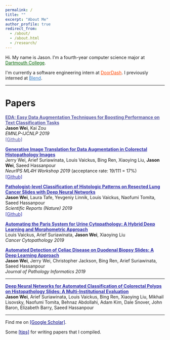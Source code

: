 ```yaml
---
permalink: /
title: ""
excerpt: "About Me"
author_profile: true
redirect_from: 
  - /about/
  - /about.html
  - /research/
---
```


Hi. My name is Jason. I'm a fourth-year computer science major at <a href="https://home.dartmouth.edu/" style="color:#006400" target="_blank">Dartmouth College</a>. 

I'm currently a software engineering intern at <a href="https://www.doordash.com/" style="color:#FF4500" target="_blank">DoorDash</a>. I previously interned at <a href="https://blend.com/" style="color:#357EC7" target="_blank">Blend</a>.

------

# Papers

<a href="http://arxiv.org/abs/1901.11196" style="color:#5656a2" target="_blank"><b>EDA: Easy Data Augmentation Techniques for Boosting Performance on Text Classification Tasks</b></a> <br>
**Jason Wei**, Kai Zou  
*EMNLP-IJCNLP 2019* <br>
<a href="https://github.com/jasonwei20/eda_nlp" style="color:#5656a2" target="_blank">[Github]</a>
<img height="16" src="https://img.shields.io/github/stars/jasonwei20/eda_nlp.svg?logo=github&logoColor=white&colorA=navy&link=https://github.com/jasonwei20/eda_nlp&link=https://github.com/jasonwei20/eda_nlp">

<a href="https://arxiv.org/abs/1910.05827" style="color:#2C2CA8" target="_blank"><b>Generative Image Translation for Data Augmentation in Colorectal Histopathology Images</b></a> <br>
Jerry Wei, Arief Suriawinata, Louis Vaickus, Bing Ren, Xiaoying Liu, **Jason Wei**, Saeed Hassanpour<br>
*NeurIPS ML4H Workshop 2019* (acceptance rate: 19/111 = 17%) <br>
<a href="https://github.com/BMIRDS/HistoGAN" style="color:#2C2CA8" target="_blank">[Github]</a>
<img height="16" src="https://img.shields.io/github/stars/BMIRDS/HistoGAN.svg?logo=github&logoColor=white&colorA=navy&link=https://github.com/BMIRDS/HistoGAN&link=https://github.com/BMIRDS/HistoGAN">

<a href="https://www.nature.com/articles/s41598-019-40041-7" style="color:#2C2CA8" target="_blank"><b>Pathologist-level Classification of Histologic Patterns on Resected Lung Cancer Slides with Deep Neural Networks</b></a> <br>
**Jason Wei**, Laura Tafe, Yevgeniy Linnik, Louis Vaickus, Naofumi Tomita, Saeed Hassanpour  
*Scientific Reports (Nature) 2019* <br>
<a href="https://github.com/BMIRDS/deepslide" style="color:#2C2CA8" target="_blank">[Github]</a> 
<img height="16" src="https://img.shields.io/github/stars/BMIRDS/deepslide.svg?logo=github&logoColor=white&colorA=navy&link=https://github.com/BMIRDS/deepslide&link=https://github.com/BMIRDS/deepslide">

<a href="https://onlinelibrary.wiley.com/doi/abs/10.1002/cncy.22099" style="color:#2C2CA8" target="_blank"><b>Automating the Paris System for Urine Cytopathology: A Hybrid Deep Learning and Morphometric Approach</b></a> <br>
Louis Vaickus, Arief Suriawinata, **Jason Wei**, Xiaoying Liu  
*Cancer Cytopathology 2019*  

<a href="http://www.jpathinformatics.org/article.asp?issn=2153-3539;year=2019;volume=10;issue=1;spage=7;epage=7;aulast=Wei" style="color:#2C2CA8" target="_blank"><b>Automated Detection of Celiac Disease on Duodenal Biopsy Slides: A Deep Learning Approach</b></a> <br>
**Jason Wei**, Jerry Wei, Christopher Jackson, Bing Ren, Arief Suriawinata, Saeed Hassanpour  
*Journal of Pathology Informatics 2019*

------

<a href="https://arxiv.org/abs/1909.12959" style="color:#2C2CA8" target="_blank"><b>Deep Neural Networks for Automated Classification of Colorectal Polyps on Histopathology Slides: A Multi-Institutional Evaluation</b></a> <br>
**Jason Wei**, Arief Suriawinata, Louis Vaickus, Bing Ren, Xiaoying Liu, Mikhail Lisovsky, Naofumi Tomita, Behnaz Abdollahi, Adam Kim, Dale Snover, John Baron, Elizabeth Barry, Saeed Hassanpour

------

Find me on <a href="https://scholar.google.com/citations?hl=en&user=wA5TK_0AAAAJ" style="color:navy" target="_blank">[Google Scholar]</a>.

Some <a href="https://jasonwei20.github.io/writing_tips/" style="color:navy" target="_blank">[tips]</a> for writing papers that I compiled. 

<!-- Global site tag (gtag.js) - Google Analytics -->
<script async src="https://www.googletagmanager.com/gtag/js?id=UA-146397444-1"></script>
<script>
  window.dataLayer = window.dataLayer || [];
  function gtag(){dataLayer.push(arguments);}
  gtag('js', new Date());

  gtag('config', 'UA-146397444-1');
</script>


   

<!-- My <a href="oracle.pdf" style="color:navy" target="_blank">[talk]</a> on deep learning and internet intelligence at Oracle.  -->

<!-- My research is in deep learning for medical image analysis, advised by <a href="https://www.hassanpourlab.com/" style="color:navy" target="_blank">Saeed Hassanpour</a>. More specifically, I work on visual analysis of histopathology images and enjoy solving problems using small data. I occasionally do natural language processing. -->


<!-- **Finding a Needle in the Haystack: Attention-Based Classification of High Resolution Microscopy Images**  
Naofumi Tomita, Behnaz Abdollahi, **Jason Wei**, Bing Ren, Arief Suriawinata, Saeed Hassanpour  
<a href="https://arxiv.org/abs/1811.08513" style="color:navy" target="_blank">[paper]</a>
 -->


<!-- My advisor is <a href="https://www.hassanpourlab.com/" style="color:navy" target="_blank">Saeed Hassanpour</a>. 
 -->
<!-- Since June 2017, I have been working part-time at Protago Labs, an artificial intelligence start-up based in Tysons Corner, Virginia.  -->

<!-- I am a 2019 <a href="https://news.dartmouth.edu/news/2019/05/three-undergraduates-win-national-scholarships" style="color:navy" target="_blank">Barry Goldwater Scholar</a>!  -->

<!-- I recently published a paper in <a href="https://www.nature.com/articles/s41598-019-40041-7?fbclid=IwAR2_A-a6I5q-01xjDzme1gPmynB5KtWvdMMqILhoLE1vTmx8cXDuIhniht4" style="color:navy" target="_blank">Nature Scientific Reports</a> called *Pathologist-level classification of histologic patterns on resected lung adenocarcinoma slides with deep neural networks*. -->

<!-- 
My timeline: 
<html>
<head>
<style>
html, body {
  height: 100%;
  font-family: 'Roboto', sans-serif;
  color: #444;
}
#header {
  width: 100%;
  height: 400px;
  font-weight: 300;
  color: white;
  margin-bottom: 40px;
}

#headerblob {
  position: absolute;
  left: 5%;
  top: 165px;
  width: 80%;
}
#headertext {
  font-size: 26px;
  font-weight: 400;
  margin-top: 50px;
  margin-left: 220px;
}
.imgme {
  border: 3px solid white;
  /* box-shadow: #AAA 0px 0px 4px 0px; */
  float: left;
}
#htname {
  font-size: 46px;
  font-weight: 400;
}
#htdesc {
  font-size: 18px;
  font-weight: 300;
  margin-top: -6px;
  font-style: italic;
}
#htem {
  font-size: 14px;
  font-weight: 300;
}
@media (max-width: 768px) {
  #headerblob {
    text-align: center;
    position: absolute;
    top: 100px;
    left: 0;
    width: 100%;

  }
  .imgme {
    float: none;
  }
  #headertext {
    margin: 20px 0;
  }
  #htname {
    font-size: 28px;
  }
  #htdesc {
    font-size: 16px;
  }
}
#topnav {
  position: absolute;
  top: 0;
  right: 0;
  padding: 5px 10px 5px 10px;
  margin: 10px;
  border: 1px solid #FFF;
}
#topnav a {
  color: white;
}
#topnav a:hover {
  text-decoration: none;
}
ul {
  list-style: none;
  margin: 0;
  padding: 0;
}
li {
  display: inline;
}
#topnav ul {
  font-size: 26px;
}
.svgico {
  display: inline-block;
}
#timeline {
  font-size: 20px;
  font-weight: 300;
}
@media (min-width: 768px) {
  .timelineitem:nth-child(odd) {
    margin-left: 50%;
    border-left: 5px solid #333;
    text-align: left;
  }
  .timelineitem:nth-child(even) {
    margin-right: 50%;
    margin-left: 5px;
    border-right: 5px solid #333;
    text-align: right;
  }
  .timelineitem {
    width: 50%;
    position: relative;
    padding: 0px 10px 0px 10px;
  }
  .timelineitem:nth-child(odd):before {
   left: -8px;
  }
  .timelineitem:nth-child(even):before {
    right: -8px;
  }
}

.timelineitem:before {
  width: 11px;
  height: 11px;
  background: #333;
  content: "";
  display: block;
  position: absolute;
  top: 0;
  border-radius: 5px;
}

@media (max-width: 767px) {
  .timelineitem {
    border-left: 5px solid #333;
    text-align: left;
    margin-left: 10px;
    padding: 5px;
    position: relative;
  }
  .timelineitem:before {
    left: -8px;
  }
}

.tdate {
  font-size: 16.5px;
  font-weight: 400;
  margin-bottom: -5px;
  color: rgb(178,34,34);
}
.ttitle {
  font-size: 18px;
  font-weight: 400;
}
.tdesc {
  font-size: 15px;
  font-weight: 300;
}
@media (max-width: 768px) {
  .tdate {
    font-size: 16px;
  }
  .ttitle {
    font-size: 16px;
  }
  .tdesc {
  	font-style: italic;
    font-size: 16px;
  }
}
.thigh {
  color: rgb(75,0,130);
}
.quote {
  color: #777;
  text-align: center;
  font-style: italic;
  font-weight: 300;
  padding: 90px 0 50px;
}
.quote blockquote {
  font-size: 28px;
}
h2 {
  text-align: center;
  font-weight: 300;
  font-size: 50px;
  padding: 30px 0px 40px;
}
#sitefooter {
  height: 300px;
  margin-top: 200px;
  background-color: #F1F3F4;
}
hr.soft {
  border: 0;
  height: 1px;
  background-image: -webkit-linear-gradient(left, rgba(0,0,0,0), rgba(0,0,0,0.75), rgba(0,0,0,0)); 
  background-image:    -moz-linear-gradient(left, rgba(0,0,0,0), rgba(0,0,0,0.75), rgba(0,0,0,0)); 
  background-image:     -ms-linear-gradient(left, rgba(0,0,0,0), rgba(0,0,0,0.75), rgba(0,0,0,0)); 
  background-image:      -o-linear-gradient(left, rgba(0,0,0,0), rgba(0,0,0,0.75), rgba(0,0,0,0)); 
  padding: 0;
  margin: 0;
}
.pubt {
  font-size: 22px;
  font-weight:400;
  color: #000;
}
@media (max-width: 768px) {
  .pubt {
    text-align: center;
    margin-top: 10px;
    margin-bottom: 10px;
  }
  .pubd {
    text-align: justify;
  }
}
.pubd {  
  font-size: 18px;
  font-weight: 300;
}
.pubimg {
  text-align: center;
}
.pubimg img {
  max-width: 100%;
}
.puba {
  font-size: 18px;
  color: #900;
}
.pubv {
  color: #090;
  font-size: 16px;
}
.publ {
  padding-top: 10px;
}
.publ li {
  border: 1px solid #CCC;
  padding: 5px;
  margin: 5px 2px;
  display: inline-block;
}
.pubwrap {
  padding-bottom: 20px;
  margin-bottom: 50px;
  border-bottom: 1px solid #DDD;
}
.pub {
}
.pp {
  text-align: center;
  margin-bottom: 60px;
}
.pp img {
  border: 3px solid #FFF;
  box-shadow: #BBB 0px 0px 5px 0px;
}
.imgb {
  max-width:300px;
  max-height:300px;
  width:auto;
  height:auto;
  border-radius: 5px;
}
.imgsm {
  width: 200px;
  height: 200px;
  border-radius: 5px;
}
.ppt {
  font-size: 30px;
  font-weight: 300;
  color: #000;
  margin-top: 20px;
}
.ppd {
  font-size: 18px;
  text-align: justify;
  color: #444;
  font-weight: 300;
}
.pp blockquote {
  text-align: right;
}
#moreprojects {
  display: none;
}
#morepubs {
  display: none;
}
.showmore {
  border: 1px solid #CCC;
  padding: 10px;
  font-size: 24px;
  width: 200px;
  text-align: center;
  color: #999;
  margin: 0px auto;
  cursor: pointer;
  margin-bottom: 50px;
}
.showmore:hover {
  color: #333;
}

.miscitem {
  margin: 10px 0px 60px;
}
.miscimg img {
  height: 50px;
  float: left;
  margin-right: 10px;
  margin-top: -10px;
}
.colorrect {
  width: 50px;
  height: 50px;
  float: left;
  margin-right: 10px;
  margin-top: -10px;
  background-color: #444;
}
.miscd {
  font-size: 18px;
  font-weight: 300;
}

.umisc {
  font-size: 16px;
  font-weight: 300;
  color: #555;
}
.ctr {
  text-align: center;
  margin-bottom: 40px;
}
.hht {
  font-size: 20px;
  margin-bottom: 20px;
  font-weight: 300;
}
.ts {
  font-size: 14px;
  margin-bottom: 5px;
  font-weight: 300;
}
</style>
</head>
<body>

<div id="timeline">


    <div class="timelineitem">
      <div class="tdate">Winter 2019</div>
      <div class="ttitle">Machine Learning Intern, Protago Labs</div>
      <div class="tdesc"><span class="thigh">NLP research.</span></div>
    </div>


    <div class="timelineitem">
      <div class="tdate">Fall 2018</div>
      <div class="ttitle">Technical University of Denmark</div>
      <div class="tdesc"><span class="thigh">Exchange term.</span></div>
    </div>


    <div class="timelineitem">
      <div class="tdate">Spring 2018</div>
      <div class="ttitle">Data Science Intern, Oracle</div>
      <div class="tdesc"><span class="thigh">Deep learning for internet intelligence.</span></div>
    </div>


    <div class="timelineitem">
      <div class="tdate">2016</div>
      <div class="ttitle">Dartmouth College</div>
      <div class="tdesc"><span class="thigh">Computer science major.</span></div>
    </div>



</div>
</body>
</html> -->
